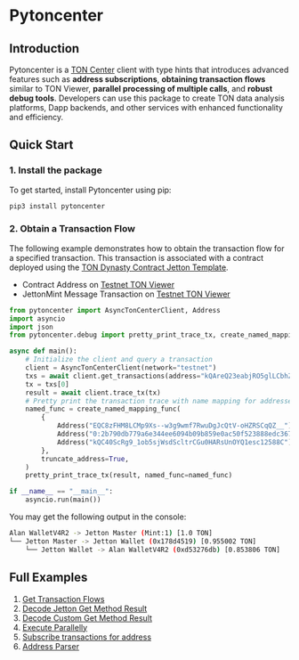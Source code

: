 # Pytoncenter

## Introduction

Pytoncenter is a [TON Center](https://toncenter.com/) client with type hints that introduces advanced features such as **address subscriptions**, **obtaining transaction flows** similar to TON Viewer, **parallel processing of multiple calls**, and **robust debug tools**. Developers can use this package to create TON data analysis platforms, Dapp backends, and other services with enhanced functionality and efficiency.

## Quick Start

### 1. Install the package

To get started, install Pytoncenter using pip:

```bash
pip3 install pytoncenter
```

### 2. Obtain a Transaction Flow

The following example demonstrates how to obtain the transaction flow for a specified transaction. This transaction is associated with a contract deployed using the [TON Dynasty Contract Jetton Template](https://github.com/Ton-Dynasty/tondynasty-contracts/blob/main/contracts/jetton_example.tact).

- Contract Address on [Testnet TON Viewer](https://testnet.tonviewer.com/kQAreQ23eabjRO5glLCbhZ4KxQ9SOIjtw2eM2PuEXXhIZeh3)
- JettonMint Message Transaction on [Testnet TON Viewer](https://testnet.tonviewer.com/transaction/0f8d6b47a00d4914cb447b34cbce42e9e40c1d188e99ab76f56b0685b3532365)

```python
from pytoncenter import AsyncTonCenterClient, Address
import asyncio
import json
from pytoncenter.debug import pretty_print_trace_tx, create_named_mapping_func

async def main():
    # Initialize the client and query a transaction
    client = AsyncTonCenterClient(network="testnet")
    txs = await client.get_transactions(address="kQAreQ23eabjRO5glLCbhZ4KxQ9SOIjtw2eM2PuEXXhIZeh3", hash="Lomkyzxh1WBkxvxZ3cJNS2bAYIPC7dPZA67wDomGM4U=", limit=1)
    tx = txs[0]
    result = await client.trace_tx(tx)
    # Pretty print the transaction trace with name mapping for addresses
    named_func = create_named_mapping_func(
        {
            Address("EQC8zFHM8LCMp9Xs--w3g9wmf7RwuDgJcQtV-oHZRSCqQZ__"): "Alan WalletV4R2",
            Address("0:2b790db779a6e344ee6094b09b859e0ac50f523888edc3678cd8fb845d784865"): "Jetton Master",
            Address("kQC40ScRg9_1ob5sjWsdScltrCGu0HARsUnOYQ1esc12588C"): "Jetton Wallet",
        },
        truncate_address=True,
    )
    pretty_print_trace_tx(result, named_func=named_func)

if __name__ == "__main__":
    asyncio.run(main())
```

You may get the following output in the console:

```bash
Alan WalletV4R2 -> Jetton Master (Mint:1) [1.0 TON]
└── Jetton Master -> Jetton Wallet (0x178d4519) [0.955002 TON]
    └── Jetton Wallet -> Alan WalletV4R2 (0xd53276db) [0.853806 TON]
```


## Full Examples
1. [Get Transaction Flows](./examples/transaction_flows.py)
2. [Decode Jetton Get Method Result](./examples/decode_jetton_data.py)
3. [Decode Custom Get Method Result](./examples/decode_custom_data.py)
4. [Execute Parallelly](./examples/execute_many.py)
5. [Subscribe transactions for address](./examples/subscribe.py)
6. [Address Parser](./examples/address.py)